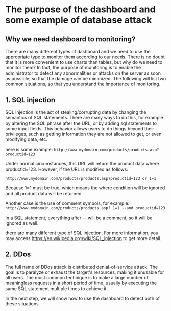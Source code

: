 # The purpose of the dashboard and some example of database attack

## Why we need dashboard to monitoring?
There are many different types of dashboard and we need to use the appropriate type to monitor them according to our needs. There is no doubt that it is more convenient to use charts than tables, but why do we need to monitor them? In fact, the purpose of monitoring is to enable the administrator to detect any abnormalities or attacks on the server as soon as possible, so that the damage can be minimized. The following will list two common situations, so that you understand the importance of monitoring.

## 1. SQL injection
SQL injection is the act of stealing/corrupting data by changing the semantics of SQL statements. There are many ways to do this, for example by altering the SQL phrase after the URL, or by adding sql statements to some input fields. This behavior allows users to do things beyond their privileges, such as getting information they are not allowed to get, or even modifying data, etc.

here is some example:
`http://www.mydomain.com/products/products.asp?productid=123`

Under normal circumstances, this URL will return the product data where productid=123. However, if the URL is modified as follows:

`http://www.mydomain.com/products/products.asp?productid=123 or 1=1`

Because 1=1 must be true, which means the where condition will be ignored and all product data will be returned

Another case is the use of comment symbols, for example:
`http://www.mydomain.com/products/products.asp? 1=1 --and productid=123`

In a SQL statement, everything after -- will be a comment, so it will be ignored as well.

there are many different type of SQL injection. For more information, you may access https://en.wikipedia.org/wiki/SQL_injection to get more detail.

## 2. DDos

The full name of DDos attack is distributed denial-of-service attack. The goal is to paralyze or exhaust the target's resources, making it unusable for all users. The most common technique is to make a large number of meaningless requests in a short period of time, usually by executing the same SQL statement multiple times to achieve it.

In the next step, we will show how to use the dashboard to detect both of these situations.

